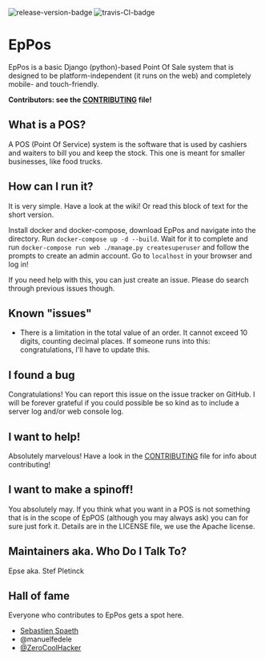 ![release-version-badge](https://img.shields.io/github/tag/Epse/EpPos.svg) ![travis-CI-badge](https://img.shields.io/travis/Epse/EpPos.svg)
# EpPos
EpPos is a basic Django (python)-based Point Of Sale
system that is designed to be platform-independent (it runs on the web) and completely mobile- and
touch-friendly. 

**Contributors: see the [CONTRIBUTING](CONTRIBUTING.md) file!**

## What is a POS?
A POS (Point Of Service) system is the software that is used by cashiers and waiters to bill you and keep the stock.
This one is meant for smaller businesses, like food trucks.

## How can I run it?
It is very simple. Have a look at the wiki! Or read this block of text for the short version.

Install docker and docker-compose, download EpPos and navigate into the directory.
Run `docker-compose up -d --build`.
Wait for it to complete and run `docker-compose run web ./manage.py createsuperuser` and follow the prompts to create an admin account.
Go to `localhost` in your browser and log in!

If you need help with this, you can just create an issue. Please do search through previous issues though.

## Known "issues"
- There is a limitation in the total value of an order. It cannot exceed 10 digits, counting decimal places. If someone runs into this: congratulations, I'll have to update this.

## I found a bug
Congratulations! You can report this issue on the issue tracker on GitHub. I will be
forever grateful if you could possible be so kind as to include a server log and/or web console log.

## I want to help!
Absolutely marvelous! Have a look in the [CONTRIBUTING](CONTRIBUTING.md) file for info about contributing!

## I want to make a spinoff!
You absolutely may. If you think what you want in a POS is not something that is in the scope of
EpPOS (although you may always ask) you can for sure just fork it. Details are in the LICENSE file,
we use the Apache license.

## Maintainers aka. Who Do I Talk To?
Epse aka. Stef Pletinck

## Hall of fame
Everyone who contributes to EpPos gets a spot here.
* [Sebastien Spaeth](https://github.com/spaetz)
* @manuelfedele
* [@ZeroCoolHacker](https://github.com/ZeroCoolHacker)
